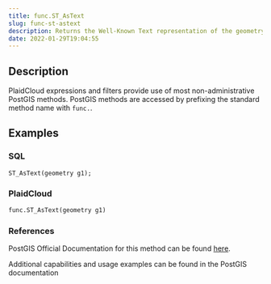 ```yaml
---
title: func.ST_AsText
slug: func-st-astext
description: Returns the Well-Known Text representation of the geometry/geography
date: 2022-01-29T19:04:55
---
```



## Description


PlaidCloud expressions and filters provide use of most non-administrative PostGIS methods. PostGIS methods are accessed by prefixing the standard method name with `func.`.



## Examples


### SQL



```
ST_AsText(geometry g1);
```


### PlaidCloud



```python
func.ST_AsText(geometry g1)
```


### References


PostGIS Official Documentation for this method can be found [here](https://postgis.net/docs/manual-3.1/ST_AsText.html).



Additional capabilities and usage examples can be found in the PostGIS documentation

